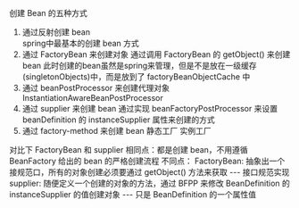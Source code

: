创建 Bean 的五种方式
1. 通过反射创建 bean   
    spring中最基本的创建 bean 方式
2. 通过 FactoryBean 来创建对象
    通过调用 FactoryBean 的 getObject() 来创建 bean
    此时创建的bean虽然是spring来管理，但是不是放在一级缓存(singletonObjects)中，而是放到了 factoryBeanObjectCache 中
3. 通过 beanPostProcessor 来创建代理对象
    InstantiationAwareBeanPostProcessor
4. 通过 supplier 来创建 bean
    通过实现 beanFactoryPostProcessor 来设置 beanDefinition 的 instanceSupplier 属性来创建的方式
5. 通过 factory-method 来创建 bean
    静态工厂
    实例工厂
    
   
对比下 FactoryBean 和 supplier
相同点：都是创建 bean，不用遵循 BeanFactory 给出的 bean 的严格创建流程
不同点：
    FactoryBean: 抽象出一个接规范口，所有的对象创建必须要通过 getObject() 方法来获取  --- 接口规范实现
    supplier: 随便定义一个创建的对象的方法，通过 BFPP 来修改 BeanDefinition 的 instanceSupplier 的值创建对象 --- 只是 BeanDefinition 的一个属性值

